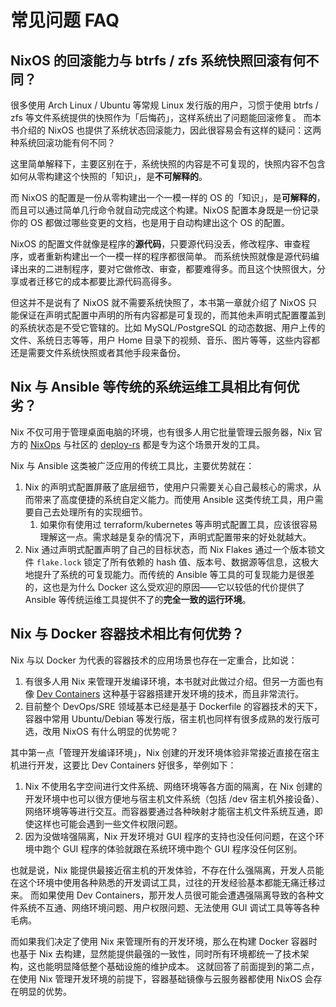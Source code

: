 # 常见问题 FAQ

## NixOS 的回滚能力与 btrfs / zfs 系统快照回滚有何不同？

很多使用 Arch Linux / Ubuntu 等常规 Linux 发行版的用户，习惯于使用 btrfs / zfs 等文件系统提供的快照作为「后悔药」，这样系统出了问题能回滚修复。
而本书介绍的 NixOS 也提供了系统状态回滚能力，因此很容易会有这样的疑问：这两种系统回滚功能有何不同？

这里简单解释下，主要区别在于，系统快照的内容是不可复现的，快照内容不包含如何从零构建这个快照的「知识」，是**不可解释的**。

而 NixOS 的配置是一份从零构建出一个一模一样的 OS 的「知识」，是**可解释的**，而且可以通过简单几行命令就自动完成这个构建。NixOS 配置本身既是一份记录你的 OS 都做过哪些变更的文档，也是用于自动构建出这个 OS 的配置。

NixOS 的配置文件就像是程序的**源代码**，只要源代码没丢，修改程序、审查程序，或者重新构建出一个一模一样的程序都很简单。
而系统快照就像是源代码编译出来的二进制程序，要对它做修改、审查，都要难得多。而且这个快照很大，分享或者迁移它的成本都要比源代码高得多。

但这并不是说有了 NixOS 就不需要系统快照了，本书第一章就介绍了 NixOS 只能保证在声明式配置中声明的所有内容都是可复现的，而其他未声明式配置覆盖到的系统状态是不受它管辖的。比如 MySQL/PostgreSQL 的动态数据、用户上传的文件、系统日志等等，用户 Home 目录下的视频、音乐、图片等等，这些内容都还是需要文件系统快照或者其他手段来备份。

## Nix 与 Ansible 等传统的系统运维工具相比有何优劣？

Nix 不仅可用于管理桌面电脑的环境，也有很多人用它批量管理云服务器，Nix 官方的 [NixOps](https://github.com/NixOS/nixops) 与社区的 [deploy-rs](https://github.com/serokell/deploy-rs) 都是专为这个场景开发的工具。

Nix 与 Ansible 这类被广泛应用的传统工具比，主要优势就在：

1. Nix 的声明式配置屏蔽了底层细节，使用户只需要关心自己最核心的需求，从而带来了高度便捷的系统自定义能力。而使用 Ansible 这类传统工具，用户需要自己去处理所有的实现细节。
   1. 如果你有使用过 terraform/kubernetes 等声明式配置工具，应该很容易理解这一点。需求越是复杂的情况下，声明式配置带来的好处就越大。
2. Nix 通过声明式配置声明了自己的目标状态，而 Nix Flakes 通过一个版本锁文件 `flake.lock` 锁定了所有依赖的 hash 值、版本号、数据源等信息，这极大地提升了系统的可复现能力。而传统的 Ansible 等工具的可复现能力是很差的，这也是为什么 Docker 这么受欢迎的原因——它以较低的代价提供了 Ansible 等传统运维工具提供不了的**完全一致的运行环境**。

## Nix 与 Docker 容器技术相比有何优势？

Nix 与以 Docker 为代表的容器技术的应用场景也存在一定重合，比如说：

1. 有很多人用 Nix 来管理开发编译环境，本书就对此做过介绍。但另一方面也有像 [Dev Containers](https://github.com/devcontainers/spec) 这种基于容器搭建开发环境的技术，而且非常流行。
2. 目前整个 DevOps/SRE 领域基本已经是基于 Dockerfile 的容器技术的天下，容器中常用 Ubuntu/Debian 等发行版，宿主机也同样有很多成熟的发行版可选，改用 NixOS 有什么明显的优势呢？

其中第一点「管理开发编译环境」，Nix 创建的开发环境体验非常接近直接在宿主机进行开发，这要比 Dev Containers 好很多，举例如下：

1. Nix 不使用名字空间进行文件系统、网络环境等各方面的隔离，在 Nix 创建的开发环境中也可以很方便地与宿主机文件系统（包括 /dev 宿主机外接设备）、网络环境等等进行交互。而容器要通过各种映射才能宿主机文件系统互通，即使这样也可能会遇到一些文件权限问题。
2. 因为没做啥强隔离，Nix 开发环境对 GUI 程序的支持也没任何问题，在这个环境中跑个 GUI 程序的体验就跟在系统环境中跑个 GUI 程序没任何区别。

也就是说，Nix 能提供最接近宿主机的开发体验，不存在什么强隔离，开发人员能在这个环境中使用各种熟悉的开发调试工具，过往的开发经验基本都能无痛迁移过来。
而如果使用 Dev Containers，那开发人员很可能会遭遇强隔离导致的各种文件系统不互通、网络环境问题、用户权限问题、无法使用 GUI 调试工具等等各种毛病。

而如果我们决定了使用 Nix 来管理所有的开发环境，那么在构建 Docker 容器时也基于 Nix 去构建，显然能提供最强的一致性，同时所有环境都统一了技术架构，这也能明显降低整个基础设施的维护成本。
这就回答了前面提到的第二点，在使用 Nix 管理开发环境的前提下，容器基础镜像与云服务器都使用 NixOS 会存在明显的优势。

